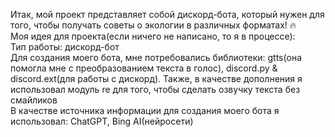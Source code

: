 Итак, мой проект представляет собой дискорд-бота, который нужен для того, чтобы получать советы о экологии в различных форматах! 🔥 <br>
Моя идея для проекта(если ничего не написано, то я в процессе): <br>
Тип работы: дискорд-бот <br>
Для создания моего бота, мне потребовались библиотеки: gtts(она помогла мне с преобразованием текста в голос), discord.py & discord.ext(для работы с дискорд). Также, в качестве дополнения я использовал модуль re для того, чтобы сделать озвучку текста без смайликов<br>
В качестве источника информации для создания моего бота я использовал: ChatGPT, Bing AI(нейросети)
